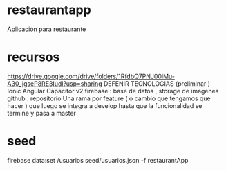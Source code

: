 # restaurantapp
Aplicación para restaurante 


# recursos 
https://drive.google.com/drive/folders/1RfdbQ7PNJ00lMu-A30_jgseP8RE3Iudl?usp=sharing
DEFENIR TECNOLOGIAS    (preliminar )
  Ionic
  Angular 
  Capacitor v2 
  firebase     : base de datos , storage de imagenes  
  github : repositorio 
  Una rama por feature  ( o cambio que tengamos que hacer ) que luego se integra  a develop hasta que la funcionalidad se termine y pasa a master 

# seed
firebase data:set /usuarios seed/usuarios.json -f restaurantApp